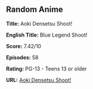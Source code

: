 ## Random Anime

**Title:** Aoki Densetsu Shoot!

**English Title:** Blue Legend Shoot!

**Score:** 7.42/10

**Episodes:** 58

**Rating:** PG-13 - Teens 13 or older

**URL:** [Aoki Densetsu Shoot!](https://myanimelist.net/anime/1327/Aoki_Densetsu_Shoot)